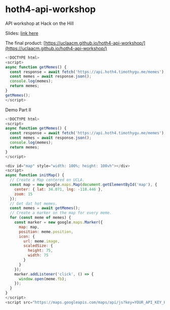 # hoth4-api-workshop
API workshop at Hack on the Hill

Slides: [link here]()

The final product: [https://uclaacm.github.io/hoth4-api-workshop/](https://uclaacm.github.io/hoth4-api-workshop/)

```javascript
<!DOCTYPE html>
<script>
async function getMemes() {
  const response = await fetch('https://api.hoth4.timothygu.me/memes');
  const memes = await response.json();
  console.log(memes);
  return memes;
}
getMemes();
</script>
```

Demo Part II
```javascript
<!DOCTYPE html>
<script>
async function getMemes() {
  const response = await fetch('https://api.hoth4.timothygu.me/memes');
  const memes = await response.json();
  console.log(memes);
  return memes;
}
</script>

<div id="map" style="width: 100%; height: 100vh"></div>
<script>
async function initMap() {
  // Create a Map centered on UCLA.
  const map = new google.maps.Map(document.getElementById('map'), {
    center: { lat: 34.071, lng: -118.446 },
    zoom: 15
  });
  // Get dat hot memes.
  const memes = await getMemes();
  // Create a marker on the map for every meme.
  for (const meme of memes) {
    const marker = new google.maps.Marker({
      map: map,
      position: meme.position,
      icon: {
        url: meme.image,
        scaledSize: {
          height: 75,
          width: 75
        }
      }
    });
    marker.addListener('click', () => {
      window.open(meme.fb);
    });
  }
}
</script>
<script src="https://maps.googleapis.com/maps/api/js?key=YOUR_API_KEY_HERE&amp;callback=initMap"></script>
```
